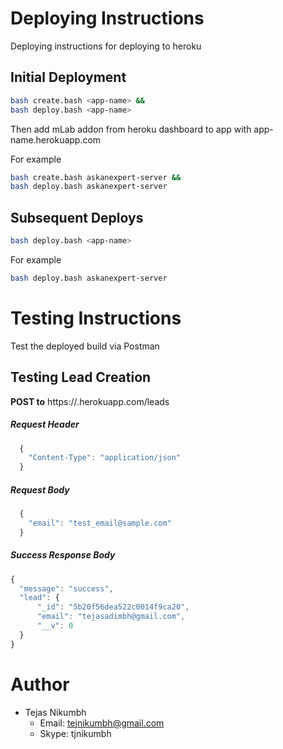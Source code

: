 # Deploying Instructions
Deploying instructions for deploying to heroku

## Initial Deployment
```bash
bash create.bash <app-name> &&
bash deploy.bash <app-name>
```
Then add mLab addon from heroku dashboard to app with app-name.herokuapp.com

For example
```bash
bash create.bash askanexpert-server &&
bash deploy.bash askanexpert-server
```

## Subsequent Deploys
```bash
bash deploy.bash <app-name>
```

For example
```bash
bash deploy.bash askanexpert-server
```

# Testing Instructions
Test the deployed build via Postman

## Testing Lead Creation

**POST to**  https://<app-name>.herokuapp.com/leads

##### Request Header
```javascript
  {
    "Content-Type": "application/json"
  }
```

##### Request Body
```javascript
  {
    "email": "test_email@sample.com"
  }
```

##### Success Response Body
```javascript
{
  "message": "success",
  "lead": {
      "_id": "5b20f56dea522c0014f9ca20",
      "email": "tejasadimbh@gmail.com",
      "__v": 0
  }
}
```
# Author
- Tejas Nikumbh
  - Email: tejnikumbh@gmail.com
  - Skype: tjnikumbh
